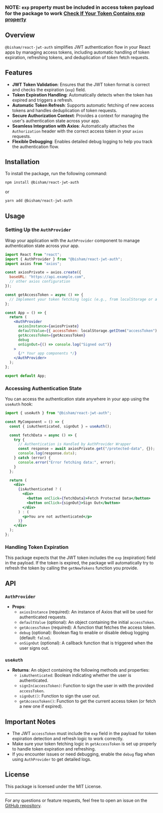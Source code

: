 ### NOTE: `exp` property must be included in access token payload for the package to work [Check If Your Token Contains exp property](https://jwt.io/#debugger-io)

## Overview

`@bisham/react-jwt-auth` simplifies JWT authentication flow in your React apps by managing access tokens, including automatic handling of token expiration, refreshing tokens, and deduplication of token fetch requests.

## Features

- **JWT Token Validation**: Ensures that the JWT token format is correct and checks the expiration (`exp`) field.
- **Token Expiration Handling**: Automatically detects when the token has expired and triggers a refresh.
- **Automatic Token Refresh**: Supports automatic fetching of new access tokens and handles deduplication of token requests.
- **Secure Authorization Context**: Provides a context for managing the user's authentication state across your app.
- **Seamless Integration with Axios**: Automatically attaches the `Authorization` header with the correct access token in your `axios` requests.
- **Flexible Debugging**: Enables detailed debug logging to help you track the authentication flow.

## Installation

To install the package, run the following command:

```bash
npm install @bisham/react-jwt-auth
```

or

```bash
yarn add @bisham/react-jwt-auth
```

## Usage

### Setting Up the `AuthProvider`

Wrap your application with the `AuthProvider` component to manage authentication state across your app.

```jsx
import React from "react";
import { AuthProvider } from "@bisham/react-jwt-auth";
import axios from "axios";

const axiosPrivate = axios.create({
  baseURL: "https://api.example.com",
  // other axios configuration
});

const getAccessToken = async () => {
  // Implement your token fetching logic (e.g., from localStorage or a refresh API)
};

const App = () => {
  return (
    <AuthProvider
      axiosInstance={axiosPrivate}
      defaultValue={{ accessToken: localStorage.getItem("accessToken") }}
      getAccessToken={getAccessToken}
      debug
      onSignOut={() => console.log("Signed out")}
    >
      {/* Your app components */}
    </AuthProvider>
  );
};

export default App;
```

### Accessing Authentication State

You can access the authentication state anywhere in your app using the `useAuth` hook:

```jsx
import { useAuth } from "@bisham/react-jwt-auth";

const MyComponent = () => {
  const { isAuthenticated, signOut } = useAuth();

  const fetchData = async () => {
    try {
      // Authentication is Handled by AuthProvider Wrapper
      const response = await axiosPrivate.get("/protected-data", {});
      console.log(response.data);
    } catch (error) {
      console.error("Error fetching data:", error);
    }
  };

  return (
    <div>
      {isAuthenticated ? (
        <div>
          <button onClick={fetchData}>Fetch Protected Data</button>
          <button onClick={signOut}>Sign Out</button>
        </div>
      ) : (
        <p>You are not authenticated</p>
      )}
    </div>
  );
};
```

### Handling Token Expiration

This package expects that the JWT token includes the `exp` (expiration) field in the payload. If the token is expired, the package will automatically try to refresh the token by calling the `getNewTokens` function you provide.

## API

### `AuthProvider`

- **Props**:
  - `axiosInstance` (required): An instance of Axios that will be used for authenticated requests.
  - `defaultValue` (optional): An object containing the initial `accessToken`.
  - `getAccessToken` (required): A function that fetches the access token.
  - `debug` (optional): Boolean flag to enable or disable debug logging (default: `false`).
  - `onSignOut` (optional): A callback function that is triggered when the user signs out.

### `useAuth`

- **Returns**: An object containing the following methods and properties:
  - `isAuthenticated`: Boolean indicating whether the user is authenticated.
  - `signIn(accessToken)`: Function to sign the user in with the provided `accessToken`.
  - `signOut()`: Function to sign the user out.
  - `getAccessToken()`: Function to get the current access token (or fetch a new one if expired).

## Important Notes

- The JWT `accessToken` must include the `exp` field in the payload for token expiration detection and refresh logic to work correctly.
- Make sure your token fetching logic in `getAccessToken` is set up properly to handle token expiration and refreshing.
- If you encounter issues or need debugging, enable the `debug` flag when using `AuthProvider` to get detailed logs.

## License

This package is licensed under the MIT License.

---

For any questions or feature requests, feel free to open an issue on the [GitHub repository](https://github.com/BishamKunwor/BishamKunwor/tree/main/packages/react-jwt-auth).
